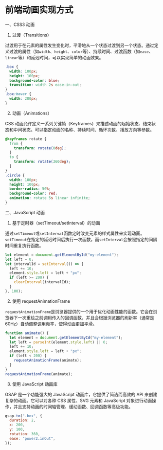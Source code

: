 # 前端动画实现方式

一、CSS3 动画

1. 过渡（Transitions）

过渡用于在元素的属性发生变化时，平滑地从一个状态过渡到另一个状态。通过定义过渡的属性（如`width`、`height`、`color`等）、持续时间、过渡函数（如`ease`、`linear`等）和延迟时间，可以实现简单的动画效果。

```css
.box {
  width: 100px;
  height: 100px;
  background-color: blue;
  transition: width 2s ease-in-out;
}
.box:hover {
  width: 200px;
}
```

2. 动画（Animations）

CSS 动画允许定义一系列关键帧（Keyframes）来描述动画的起始状态、结束状态和中间状态。可以指定动画的名称、持续时间、循环次数、播放方向等参数。

```css
@keyframes rotate {
  from {
    transform: rotate(0deg);
  }
  to {
    transform: rotate(360deg);
  }
}
.circle {
  width: 100px;
  height: 100px;
  border-radius: 50%;
  background-color: red;
  animation: rotate 5s linear infinite;
}
```

二、JavaScript 动画

1. 基于定时器（setTimeout/setInterval）的动画

通过`setTimeout`或`setInterval`函数定时改变元素的样式属性来实现动画。`setTimeout`在指定的延迟时间后执行一次函数，而`setInterval`会按照指定的间隔时间重复执行函数。

```javascript
let element = document.getElementById("my-element");
let left = 0;
let intervalId = setInterval(() => {
  left += 10;
  element.style.left = left + "px";
  if (left >= 200) {
    clearInterval(intervalId);
  }
}, 100);
```

2. 使用 requestAnimationFrame

`requestAnimationFrame`是浏览器提供的一个用于优化动画性能的函数。它会在浏览器下一次重绘之前调用传入的回调函数，并且会根据浏览器的刷新率（通常是 60Hz）自动调整调用频率，使得动画更加平滑。

```javascript
function animate() {
  let element = document.getElementById("my-element");
  let left = parseInt(element.style.left) || 0;
  left += 10;
  element.style.left = left + "px";
  if (left < 200) {
    requestAnimationFrame(animate);
  }
}
requestAnimationFrame(animate);
```

3. 使用 JavaScript 动画库

GSAP 是一个功能强大的 JavaScript 动画库，它提供了简洁而高效的 API 来创建复杂的动画。它可以对各种 CSS 属性、SVG 元素和 JavaScript 对象进行动画操作，并且支持动画的时间轴管理、缓动函数、回调函数等高级功能。

```javascript
gsap.to(".box", {
  duration: 2,
  x: 200,
  y: 100,
  rotation: 360,
  ease: "power2.inOut",
});
```
